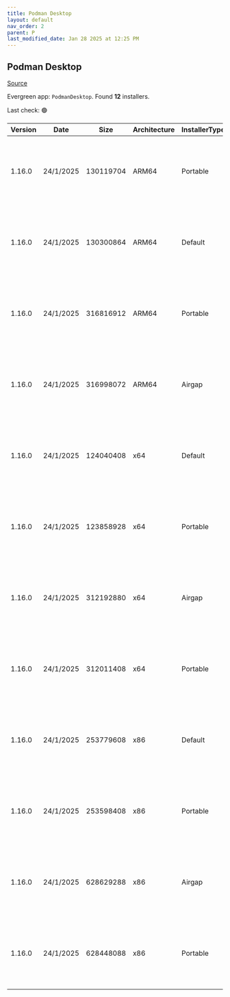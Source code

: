 ```yaml
---
title: Podman Desktop
layout: default
nav_order: 2
parent: P
last_modified_date: Jan 28 2025 at 12:25 PM
---
```


## Podman Desktop

[Source](https://github.com/podman-desktop/podman-desktop)

Evergreen app: `PodmanDesktop`. Found **12** installers.

Last check: 🟢

| Version | Date      | Size      | Architecture | InstallerType | Type | URI                                                                                                                                                                                                                                                |
| ------- | --------- | --------- | ------------ | ------------- | ---- | -------------------------------------------------------------------------------------------------------------------------------------------------------------------------------------------------------------------------------------------------- |
| 1.16.0  | 24/1/2025 | 130119704 | ARM64        | Portable      | exe  | [https://github.com/podman-desktop/podman-desktop/releases/download/v1.16.0/podman-desktop-1.16.0-arm64.exe](https://github.com/podman-desktop/podman-desktop/releases/download/v1.16.0/podman-desktop-1.16.0-arm64.exe)                           |
| 1.16.0  | 24/1/2025 | 130300864 | ARM64        | Default       | exe  | [https://github.com/podman-desktop/podman-desktop/releases/download/v1.16.0/podman-desktop-1.16.0-setup-arm64.exe](https://github.com/podman-desktop/podman-desktop/releases/download/v1.16.0/podman-desktop-1.16.0-setup-arm64.exe)               |
| 1.16.0  | 24/1/2025 | 316816912 | ARM64        | Portable      | exe  | [https://github.com/podman-desktop/podman-desktop/releases/download/v1.16.0/podman-desktop-airgap-1.16.0-arm64.exe](https://github.com/podman-desktop/podman-desktop/releases/download/v1.16.0/podman-desktop-airgap-1.16.0-arm64.exe)             |
| 1.16.0  | 24/1/2025 | 316998072 | ARM64        | Airgap        | exe  | [https://github.com/podman-desktop/podman-desktop/releases/download/v1.16.0/podman-desktop-airgap-1.16.0-setup-arm64.exe](https://github.com/podman-desktop/podman-desktop/releases/download/v1.16.0/podman-desktop-airgap-1.16.0-setup-arm64.exe) |
| 1.16.0  | 24/1/2025 | 124040408 | x64          | Default       | exe  | [https://github.com/podman-desktop/podman-desktop/releases/download/v1.16.0/podman-desktop-1.16.0-setup-x64.exe](https://github.com/podman-desktop/podman-desktop/releases/download/v1.16.0/podman-desktop-1.16.0-setup-x64.exe)                   |
| 1.16.0  | 24/1/2025 | 123858928 | x64          | Portable      | exe  | [https://github.com/podman-desktop/podman-desktop/releases/download/v1.16.0/podman-desktop-1.16.0-x64.exe](https://github.com/podman-desktop/podman-desktop/releases/download/v1.16.0/podman-desktop-1.16.0-x64.exe)                               |
| 1.16.0  | 24/1/2025 | 312192880 | x64          | Airgap        | exe  | [https://github.com/podman-desktop/podman-desktop/releases/download/v1.16.0/podman-desktop-airgap-1.16.0-setup-x64.exe](https://github.com/podman-desktop/podman-desktop/releases/download/v1.16.0/podman-desktop-airgap-1.16.0-setup-x64.exe)     |
| 1.16.0  | 24/1/2025 | 312011408 | x64          | Portable      | exe  | [https://github.com/podman-desktop/podman-desktop/releases/download/v1.16.0/podman-desktop-airgap-1.16.0-x64.exe](https://github.com/podman-desktop/podman-desktop/releases/download/v1.16.0/podman-desktop-airgap-1.16.0-x64.exe)                 |
| 1.16.0  | 24/1/2025 | 253779608 | x86          | Default       | exe  | [https://github.com/podman-desktop/podman-desktop/releases/download/v1.16.0/podman-desktop-1.16.0-setup.exe](https://github.com/podman-desktop/podman-desktop/releases/download/v1.16.0/podman-desktop-1.16.0-setup.exe)                           |
| 1.16.0  | 24/1/2025 | 253598408 | x86          | Portable      | exe  | [https://github.com/podman-desktop/podman-desktop/releases/download/v1.16.0/podman-desktop-1.16.0.exe](https://github.com/podman-desktop/podman-desktop/releases/download/v1.16.0/podman-desktop-1.16.0.exe)                                       |
| 1.16.0  | 24/1/2025 | 628629288 | x86          | Airgap        | exe  | [https://github.com/podman-desktop/podman-desktop/releases/download/v1.16.0/podman-desktop-airgap-1.16.0-setup.exe](https://github.com/podman-desktop/podman-desktop/releases/download/v1.16.0/podman-desktop-airgap-1.16.0-setup.exe)             |
| 1.16.0  | 24/1/2025 | 628448088 | x86          | Portable      | exe  | [https://github.com/podman-desktop/podman-desktop/releases/download/v1.16.0/podman-desktop-airgap-1.16.0.exe](https://github.com/podman-desktop/podman-desktop/releases/download/v1.16.0/podman-desktop-airgap-1.16.0.exe)                         |
